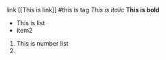 
link [[This is link]]
#this is tag
*This is italic*
**This is bold**
- This is list
- item2
1) This is number list
2) 